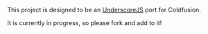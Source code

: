This project is designed to be an [UnderscoreJS](http://underscorejs.org/) port for Coldfusion. 

It is currently in progress, so please fork and add to it!
